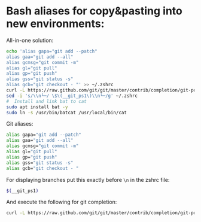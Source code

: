 # Bash aliases for copy&pasting into new environments:
All-in-one solution:
```bash
echo 'alias gapa="git add --patch"
alias gaa="git add --all"
alias gcmsg="git commit -m"
alias gl="git pull"
alias gp="git push"
alias gss="git status -s"
alias gcb="git checkout - "' >> ~/.zshrc
curl -L https://raw.github.com/git/git/master/contrib/completion/git-prompt.sh >> ~/.zshrc
sed -i 's/\\n└─/ \$\(__git_ps1\)\\n└─/g' ~/.zshrc
#  Install and link bat to cat
sudo apt install bat -y
sudo ln -s /usr/bin/batcat /usr/local/bin/cat
```

Git aliases:
```bash
alias gapa="git add --patch"
alias gaa="git add --all"
alias gcmsg="git commit -m"
alias gl="git pull"
alias gp="git push"
alias gss="git status -s"
alias gcb="git checkout - "
```

For displaying branches put this exactly before `\n` in the zshrc file:
```bash
$(__git_ps1)
```
And execute the following for git completion:
```bash
curl -L https://raw.github.com/git/git/master/contrib/completion/git-prompt.sh >> ~/.zshrc
```
